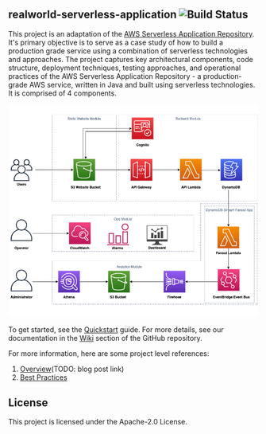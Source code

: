 ## realworld-serverless-application ![Build Status](https://codebuild.us-east-1.amazonaws.com/badges?uuid=eyJlbmNyeXB0ZWREYXRhIjoidk1hV1NVOVR6WkJSbjdEN3Evc0lDN2t1ZEQ2ZFVuTDV5Q1ZHMDF5NFZBZTBIWVZxbEtIN2w5NGNPRGxkQmpZVzJaQTVaV1I3Mm5tT1FYN1IxYmFGY1hBPSIsIml2UGFyYW1ldGVyU3BlYyI6Ijc2QU1Qc2lUTXY4Ny9Za2EiLCJtYXRlcmlhbFNldFNlcmlhbCI6MX0%3D&branch=master)

This project is an adaptation of the [AWS Serverless Application Repository](https://aws.amazon.com/serverless/serverlessrepo/). It's primary objective is to serve as a case study of how to build a production grade service using a combination of serverless technologies and approaches. The project captures key architectural components, code structure, deployment techniques, testing approaches, and operational practices of the AWS Serverless Application Repository - a production-grade AWS service, written in Java and built using serverless technologies. It is comprised of 4 components.

![Architecture Diagram](./images/architecture_diagram.png)

To get started, see the [Quickstart](https://github.com/awslabs/aws-serverless-app-repo-reference-implementation/wiki/Quick-Start) guide. For more details, see our documentation in the [Wiki](https://github.com/awslabs/aws-serverless-app-repo-reference-implementation/wiki) section of the GitHub repository.

For more information, here are some project level references:
1. [Overview]()(TODO: blog post link)
1. [Best Practices](https://github.com/awslabs/realworld-serverless-application/wiki/Best-Practices)

## License

This project is licensed under the Apache-2.0 License.
